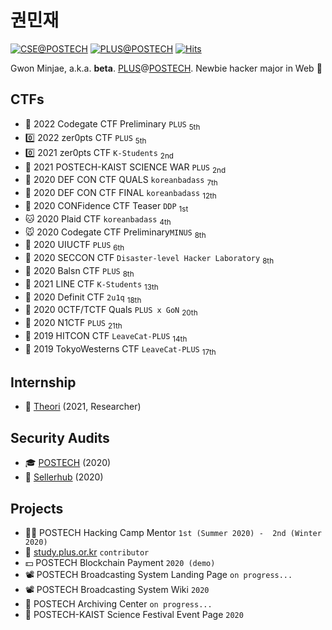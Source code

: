 권민재
===
[![CSE@POSTECH](https://img.shields.io/badge/Computer%20Science%20&%20Engineering-POSTECH-c80150)](https://cse.postech.ac.kr)
[![PLUS@POSTECH](https://img.shields.io/badge/PLUS-POSTECH-000000)](https://plus.or.kr)
[![Hits](https://hits.seeyoufarm.com/api/count/incr/badge.svg?url=https%3A%2F%2Fgithub.com%2Fbetarixm&count_bg=%235200FF&title_bg=%23555555&icon=instacart.svg&icon_color=%23E7E7E7&title=hits&edge_flat=false)](https://hits.seeyoufarm.com)

Gwon Minjae, a.k.a. **beta**. [PLUS](https://plus.or.kr)@[POSTECH](https://postech.ac.kr).
Newbie hacker major in Web 🥴

## CTFs
- 🦋 2022 Codegate CTF Preliminary `PLUS` <sub>5th</sub>
- 0️⃣ 2022 zer0pts CTF `PLUS` <sub>5th</sub>
- 0️⃣ 2021 zer0pts CTF `K-Students` <sub>2nd</sub>
- 🦅 2021 POSTECH-KAIST SCIENCE WAR `PLUS` <sub>2nd</sub>
- 🐻 2020 DEF CON CTF QUALS `koreanbadass` <sub>7th</sub>
- 🐼 2020 DEF CON CTF FINAL `koreanbadass` <sub>12th</sub>
- 🐶 2020 CONFidence CTF Teaser `DDP` <sub>1st</sub>
- 🐱 2020 Plaid CTF `koreanbadass` <sub>4th</sub>
- 🐭 2020 Codegate CTF Preliminary`MINUS` <sub>8th</sub>
- 🦊 2020 UIUCTF `PLUS` <sub>6th</sub>
- 🐨 2020 SECCON CTF `Disaster-level Hacker Laboratory` <sub>8th</sub>
- 🐯 2020 Balsn CTF `PLUS` <sub>8th</sub>
- 🥑 2021 LINE CTF `K-Students` <sub>13th</sub>
- 🐹 2020 Definit CTF `2u1q` <sub>18th</sub>
- 🐰 2020 0CTF/TCTF Quals `PLUS x GoN` <sub>20th</sub>
- 🐥 2020 N1CTF `PLUS` <sub>21th</sub>
- 🦆 2019 HITCON CTF `LeaveCat-PLUS` <sub>14th<sub/>
- 🦅 2019 TokyoWesterns CTF `LeaveCat-PLUS` <sub>17th<sub/>

## Internship
- 🦆 [Theori](https://theori.io/) (2021, Researcher)

## Security Audits
- 🎓 [POSTECH](https://www.postech.ac.kr/eng/) (2020)
- 🛒 [Sellerhub](https://sellerhub.co.kr/) (2020)

## Projects
- 🧑‍🏫 POSTECH Hacking Camp Mentor `1st (Summer 2020) -  2nd (Winter 2020)`
- 📕 [study.plus.or.kr](https://github.com/PLUS-POSTECH/study.plus.or.kr) `contributor`
- 💵 POSTECH Blockchain Payment `2020 (demo)`
- 📽 POSTECH Broadcasting System Landing Page `on progress...`
- 📽 POSTECH Broadcasting System Wiki `2020`
- 💾 POSTECH Archiving Center `on progress...`
- 🎉 POSTECH-KAIST Science Festival Event Page `2020`
